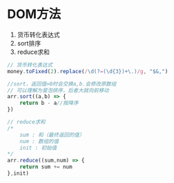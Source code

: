 # DOM方法

1. 货币转化表达式
2. sort排序
3. reduce求和

```js
// 货币转化表达式
money.toFixed(2).replace(/\d(?=(\d{3})+\.)/g, "$&,")

//sort，返回值>0时会交换a,b.会修改原数组
// 可以理解为冒泡排序，后者大就向前移动
arr.sort((a,b) => {
	return b - a//按降序
})

// reduce求和
/*
	sum : 和（最终返回的值）
	num : 数组的值
	init : 初始值
*/
arr.reduce((sum,num) => {
	return sum += num
},init)
```